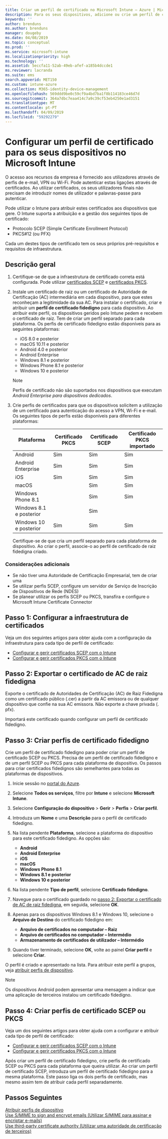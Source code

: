 ```yaml
---
title: Criar um perfil de certificado no Microsoft Intune – Azure | Microsoft Docs
description: Para os seus dispositivos, adicione ou crie um perfil de certificado ao configurar um ambiente de certificado SCEP ou PKCS, exporte o certificado público, crie o perfil no portal do Azure e, em seguida, atribua o SCEP ou PKCS ao perfil de certificado no Microsoft Intune no portal do Azure
keywords: ''
author: brenduns
ms.author: brenduns
manager: dougeby
ms.date: 04/08/2019
ms.topic: conceptual
ms.prod: ''
ms.service: microsoft-intune
ms.localizationpriority: high
ms.technology: ''
ms.assetid: 5eccfa11-52ab-49eb-afef-a185b4dccde1
ms.reviewer: lacranda
ms.suite: ems
search.appverid: MET150
ms.custom: intune-azure
ms.collection: M365-identity-device-management
ms.openlocfilehash: 569ddd9be0c59cf9a4bd7ba1f8b114183ce46d7d
ms.sourcegitcommit: 364a7dbc7eaa414c7a9c39cf53eb4250e1ad3151
ms.translationtype: MT
ms.contentlocale: pt-PT
ms.lasthandoff: 04/09/2019
ms.locfileid: "59292279"
---
```

# <a name="configure-a-certificate-profile-for-your-devices-in-microsoft-intune"></a>Configurar um perfil de certificado para os seus dispositivos no Microsoft Intune

O acesso aos recursos da empresa é fornecido aos utilizadores através de perfis de e-mail, VPN ou Wi-Fi. Pode autenticar estas ligações através de certificados. Ao utilizar certificados, os seus utilizadores finais não precisam de introduzir nomes de utilizador e palavras-passe para autenticar.

Pode utilizar o Intune para atribuir estes certificados aos dispositivos que gere. O Intune suporta a atribuição e a gestão dos seguintes tipos de certificado:

- Protocolo SCEP (Simple Certificate Enrollment Protocol)
- PKCS#12 (ou PFX)

Cada um destes tipos de certificado tem os seus próprios pré-requisitos e requisitos de infraestrutura.


## <a name="overview"></a>Descrição geral

1. Certifique-se de que a infraestrutura de certificado correta está configurada. Pode utilizar [certificados SCEP](certificates-scep-configure.md) e [certificados PKCS](certficates-pfx-configure.md).

2. Instale um certificado de raiz ou um certificado de Autoridade de Certificação (AC) intermediária em cada dispositivo, para que estes reconheçam a legitimidade da sua AC. Para instalar o certificado, criar e atribuir um **perfil de certificado fidedigno** para cada dispositivo. Ao atribuir este perfil, os dispositivos geridos pelo Intune pedem e recebem o certificado de raiz. Tem de criar um perfil separado para cada plataforma. Os perfis de certificado fidedigno estão disponíveis para as seguintes plataformas:

    - iOS 8.0 e posterior
    - macOS 10.11 e posterior
    - Android 4.0 e posterior
    - Android Enterprise  
    - Windows 8.1 e posterior
    - Windows Phone 8.1 e posterior
    - Windows 10 e posterior

    > [!NOTE]  
    > Perfis de certificado não são suportados nos dispositivos que executam *Android Enterprise para dispositivos dedicados*.

3. Crie perfis de certificados para que os dispositivos solicitem a utilização de um certificado para autenticação do acesso a VPN, Wi-Fi e e-mail. Os seguintes tipos de perfis estão disponíveis para diferentes plataformas:  

   | Plataforma     |Certificado PKCS|Certificado SCEP| Certificado PKCS importado | 
   |--------------|----------------|----------------|-------------------|
   | Android                | Sim    | Sim    | Sim    |
   | Android Enterprise     | Sim    | Sim    | Sim    |
   | iOS                    | Sim    | Sim    | Sim    |
   | macOS                  |        | Sim    | Sim    |
   | Windows Phone 8.1      |        | Sim    | Sim    |
   | Windows 8.1 e posterior  |        | Sim    |        |
   | Windows 10 e posterior   | Sim    | Sim    | Sim    |

   Certifique-se de que cria um perfil separado para cada plataforma de dispositivo. Ao criar o perfil, associe-o ao perfil de certificado de raiz fidedigna criado.

### <a name="further-considerations"></a>Considerações adicionais

- Se não tiver uma Autoridade de Certificação Empresarial, tem de criar uma
- Se utilizar perfis SCEP, configure um servidor de Serviço de Inscrição de Dispositivos de Rede (NDES)
- Se planear utilizar os perfis SCEP ou PKCS, transfira e configure o Microsoft Intune Certificate Connector


## <a name="step-1-configure-your-certificate-infrastructure"></a>Passo 1: Configurar a infraestrutura de certificados

Veja um dos seguintes artigos para obter ajuda com a configuração da infraestrutura para cada tipo de perfil de certificado:

- [Configurar e gerir certificados SCEP com o Intune](certificates-scep-configure.md)
- [Configurar e gerir certificados PKCS com o Intune](certficates-pfx-configure.md)


## <a name="step-2-export-your-trusted-root-ca-certificate"></a>Passo 2: Exportar o certificado de AC de raiz fidedigna

Exporte o certificado de Autoridades de Certificação (AC) de Raiz Fidedigna como um certificado público (.cer) a partir da AC emissora ou de qualquer dispositivo que confie na sua AC emissora. Não exporte a chave privada (. pfx).

Importará este certificado quando configurar um perfil de certificado fidedigno.

## <a name="step-3-create-trusted-certificate-profiles"></a>Passo 3: Criar perfis de certificado fidedigno
Crie um perfil de certificado fidedigno para poder criar um perfil de certificado SCEP ou PKCS. Precisa de um perfil de certificado fidedigno e de um perfil SCEP ou PKCS para cada plataforma de dispositivo. Os passos para criar certificados fidedignos são semelhantes para todas as plataformas de dispositivos.

1. Inicie sessão no [portal do Azure](https://portal.azure.com).
2. Selecione **Todos os serviços**, filtre por **Intune** e selecione **Microsoft Intune**.
3. Selecione **Configuração do dispositivo** > **Gerir** > **Perfis** > **Criar perfil**.
4. Introduza um **Nome** e uma **Descrição** para o perfil de certificado fidedigno.
5. Na lista pendente **Plataforma**, selecione a plataforma do dispositivo para este certificado fidedigno. As opções são:

    - **Android**
    - **Android Enterprise**
    - **iOS**
    - **macOS**
    - **Windows Phone 8.1**
    - **Windows 8.1 e posterior**
    - **Windows 10 e posterior**

6. Na lista pendente **Tipo de perfil**, selecione **Certificado fidedigno**.
7. Navegue para o certificado guardado no [passo 2: Exportar o certificado de AC de raiz fidedigna](#step-2-export-your-trusted-root-ca-certificate), em seguida, selecione **OK**.
8. Apenas para os dispositivos Windows 8.1 e Windows 10, selecione o **Arquivo de Destino** do certificado fidedigno em:

    - **Arquivo de certificados no computador – Raiz**
    - **Arquivo de certificados no computador – Intermédio**
    - **Armazenamento de certificados de utilizador – Intermédio**

9. Quando tiver terminado, selecione **OK**, volte ao painel **Criar perfil** e selecione **Criar**.

O perfil é criado e apresentado na lista. Para atribuir este perfil a grupos, veja [atribuir perfis de dispositivo](device-profile-assign.md).

   >[!NOTE]
   > Os dispositivos Android podem apresentar uma mensagem a indicar que uma aplicação de terceiros instalou um certificado fidedigno.

## <a name="step-4-create-scep-or-pkcs-certificate-profiles"></a>Passo 4: Criar perfis de certificado SCEP ou PKCS

Veja um dos seguintes artigos para obter ajuda com a configurar e atribuir cada tipo de perfil de certificado:

- [Configurar e gerir certificados SCEP com o Intune](certificates-scep-configure.md)
- [Configurar e gerir certificados PKCS com o Intune](certficates-pfx-configure.md)

Após criar um perfil de certificado fidedigno, crie perfis de certificado SCEP ou PKCS para cada plataforma que queira utilizar. Ao criar um perfil de certificado SCEP, introduza um perfil de certificado fidedigno para a mesma plataforma. Este passo liga os dois perfis de certificado, mas mesmo assim tem de atribuir cada perfil separadamente.

## <a name="next-steps"></a>Passos Seguintes
[Atribuir perfis de dispositivo](device-profile-assign.md)  
[Use S/MIME to sign and encrypt emails (Utilizar S/MIME para assinar e encriptar e-mails)](certificates-s-mime-encryption-sign.md)  
[Use third-party certificate authority (Utilizar uma autoridade de certificação de terceiros)](certificate-authority-add-scep-overview.md)
